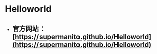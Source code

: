 # Helloworld

- ## 官方网站： [https://supermanito.github.io/Helloworld](https://supermanito.github.io/Helloworld)
